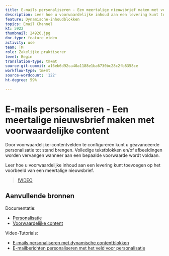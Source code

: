 ```yaml
---
title: E-mails personaliseren - Een meertalige nieuwsbrief maken met voorwaardelijke content
description: Leer hoe u voorwaardelijke inhoud aan een levering kunt toevoegen op het voorbeeld van een meertalige nieuwsbrief.
feature: Dynamische-inhoudblokken
topics: Email Channel
kt: 5922
thumbnail: 24926.jpg
doc-type: feature video
activity: use
team: TM
role: Zakelijke praktiserer
level: Begin
translation-type: tm+mt
source-git-commit: a16eb6d92ca40a1188e1ba6730bc28c2fb8358ce
workflow-type: tm+mt
source-wordcount: '122'
ht-degree: 59%

---
```



# E-mails personaliseren - Een meertalige nieuwsbrief maken met voorwaardelijke content

Door voorwaardelijke-contentvelden te configureren kunt u geavanceerde personalisatie tot stand brengen. Volledige tekstblokken en/of afbeeldingen worden vervangen wanneer aan een bepaalde voorwaarde wordt voldaan.

Leer hoe u voorwaardelijke inhoud aan een levering kunt toevoegen op het voorbeeld van een meertalige nieuwsbrief.

>[!VIDEO](https://video.tv.adobe.com/v/24926?quality=12)

## Aanvullende bronnen

Documentatie:

* [Personalisatie](https://docs.adobe.com/content/help/nl-NL/campaign-classic/using/sending-messages/personalizing-deliveries/about-personalization.html)
* [Voorwaardelijke content](https://docs.adobe.com/content/help/en/campaign-classic/using/sending-messages/personalizing-deliveries/conditional-content.html)

Video-Tutorials:

* [E-mails personaliseren met dynamische contentblokken](/help/sending-messages/email-channel/personalization-with-dynamic-content-blocks.md)
* [E-mailberichten personaliseren met het veld voor personalisatie](/help/sending-messages/email-channel/personalizing-emails-using-personalization-fields.md)
